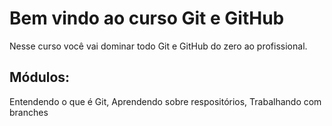 # Bem vindo ao curso Git e GitHub
Nesse curso você vai dominar todo Git e GitHub do zero ao profissional.

## Módulos:
Entendendo o que é Git, 
Aprendendo sobre respositórios, 
Trabalhando com branches
